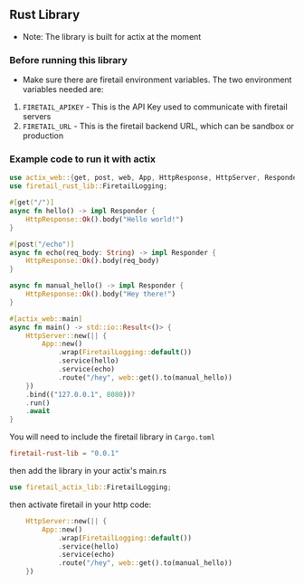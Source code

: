 ## Rust Library
* Note: The library is built for actix at the moment

### Before running this library
* Make sure there are firetail environment variables. The two environment variables needed are:
1. `FIRETAIL_APIKEY` - This is the API Key used to communicate with firetail servers
2. `FIRETAIL_URL` - This is the firetail backend URL, which can be sandbox or production

### Example code to run it with actix
```rust
use actix_web::{get, post, web, App, HttpResponse, HttpServer, Responder};
use firetail_rust_lib::FiretailLogging;

#[get("/")]
async fn hello() -> impl Responder {
    HttpResponse::Ok().body("Hello world!")
}

#[post("/echo")]
async fn echo(req_body: String) -> impl Responder {
    HttpResponse::Ok().body(req_body)
}

async fn manual_hello() -> impl Responder {
    HttpResponse::Ok().body("Hey there!")
}

#[actix_web::main]
async fn main() -> std::io::Result<()> {
    HttpServer::new(|| {
        App::new()
            .wrap(FiretailLogging::default())
            .service(hello)
            .service(echo)
            .route("/hey", web::get().to(manual_hello))
    })
    .bind(("127.0.0.1", 8080))?
    .run()
    .await
}
```

You will need to include the firetail library in `Cargo.toml`
```toml
firetail-rust-lib = "0.0.1"
```

then add the library in your actix's main.rs
```rust
use firetail_actix_lib::FiretailLogging;
```

then activate firetail in your http code:
```rust
    HttpServer::new(|| {
        App::new()
            .wrap(FiretailLogging::default())
            .service(hello)
            .service(echo)
            .route("/hey", web::get().to(manual_hello))
    })
```
